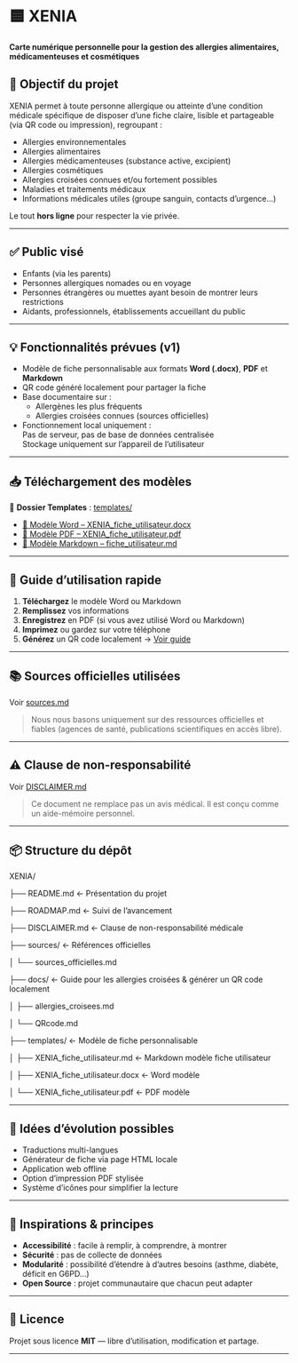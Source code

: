 # 🟦 XENIA  
**Carte numérique personnelle pour la gestion des allergies alimentaires, médicamenteuses et cosmétiques**  

## 🎯 Objectif du projet
XENIA permet à toute personne allergique ou atteinte d’une condition médicale spécifique de disposer d’une fiche claire, lisible et partageable (via QR code ou impression), regroupant :  
- Allergies environnementales
- Allergies alimentaires
- Allergies médicamenteuses (substance active, excipient)  
- Allergies cosmétiques  
- Allergies croisées connues et/ou fortement possibles
- Maladies et traitements médicaux  
- Informations médicales utiles (groupe sanguin, contacts d’urgence…)  

Le tout **hors ligne** pour respecter la vie privée.

---

## ✅ Public visé
- Enfants (via les parents)  
- Personnes allergiques nomades ou en voyage  
- Personnes étrangères ou muettes ayant besoin de montrer leurs restrictions  
- Aidants, professionnels, établissements accueillant du public  

---

## 💡 Fonctionnalités prévues (v1)
- Modèle de fiche personnalisable aux formats **Word (.docx)**, **PDF** et **Markdown**
- QR code généré localement pour partager la fiche
- Base documentaire sur :
  - Allergènes les plus fréquents
  - Allergies croisées connues (sources officielles)
- Fonctionnement local uniquement :  
  Pas de serveur, pas de base de données centralisée  
  Stockage uniquement sur l’appareil de l’utilisateur

---

## 📥 Téléchargement des modèles
📂 **Dossier Templates** : [templates/](./templates)  

- [📄 Modèle Word – XENIA_fiche_utilisateur.docx](./templates/XENIA_fiche_utilisateur.docx)  
- [📄 Modèle PDF – XENIA_fiche_utilisateur.pdf](./templates/XENIA_fiche_utilisateur.pdf)  
- [📝 Modèle Markdown – fiche_utilisateur.md](./fiche_utilisateur.md)  

---

## 📘 Guide d’utilisation rapide
1. **Téléchargez** le modèle Word ou Markdown  
2. **Remplissez** vos informations  
3. **Enregistrez** en PDF (si vous avez utilisé Word ou Markdown)  
4. **Imprimez** ou gardez sur votre téléphone  
5. **Générez** un QR code localement → [Voir guide](./QRcode.md)

---

## 📚 Sources officielles utilisées
Voir [sources.md](./sources.md)  
> Nous nous basons uniquement sur des ressources officielles et fiables (agences de santé, publications scientifiques en accès libre).  

---

## ⚠️ Clause de non-responsabilité
Voir [DISCLAIMER.md](./DISCLAIMER.md)  
> Ce document ne remplace pas un avis médical. Il est conçu comme un aide-mémoire personnel.

---

## 📦 Structure du dépôt

XENIA/


├── README.md ← Présentation du projet

├── ROADMAP.md ← Suivi de l’avancement

├── DISCLAIMER.md ← Clause de non-responsabilité médicale

├── sources/ ← Références officielles

│   └── sources_officielles.md        

├── docs/ ← Guide pour les allergies croisées & générer un QR code localement 

│   ├── allergies_croisees.md

│   └── QRcode.md

├── templates/  ← Modèle de fiche personnalisable  

│   ├── XENIA_fiche_utilisateur.md ← Markdown modèle fiche utilisateur      

│   ├── XENIA_fiche_utilisateur.docx ← Word modèle    

│   └── XENIA_fiche_utilisateur.pdf  ← PDF modèle   


---

## 🔄 Idées d’évolution possibles
- Traductions multi-langues
- Générateur de fiche via page HTML locale
- Application web offline
- Option d’impression PDF stylisée
- Système d’icônes pour simplifier la lecture

---

## 🧠 Inspirations & principes
- **Accessibilité** : facile à remplir, à comprendre, à montrer  
- **Sécurité** : pas de collecte de données  
- **Modularité** : possibilité d’étendre à d’autres besoins (asthme, diabète, déficit en G6PD…)  
- **Open Source** : projet communautaire que chacun peut adapter  

---

## 📜 Licence
Projet sous licence **MIT** — libre d’utilisation, modification et partage.

---
